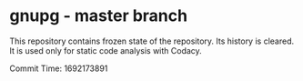 # gnupg - master branch

This repository contains frozen state of the repository.
Its history is cleared. It is used only for static code
analysis with Codacy.

Commit Time: 1692173891